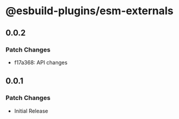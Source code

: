 # @esbuild-plugins/esm-externals

## 0.0.2

### Patch Changes

-   f17a368: API changes

## 0.0.1

### Patch Changes

-   Initial Release
